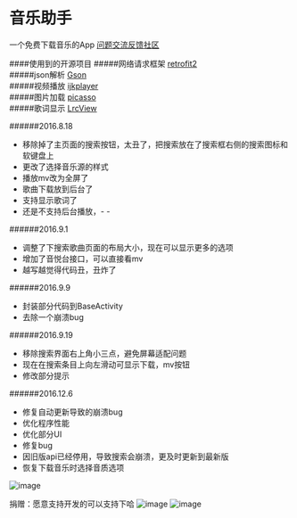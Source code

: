 # 音乐助手
一个免费下载音乐的App
[问题交流反馈社区](http://qtfreet.cn)  

####使用到的开源项目
#####网络请求框架
[retrofit2](https://github.com/square/retrofit)  
#####json解析
[Gson](https://github.com/google/gson)  
#####视频播放
[ijkplayer](https://github.com/Bilibili/ijkplayer)  
#####图片加载
[picasso](https://github.com/square/picasso)  
#####歌词显示
[LrcView](https://github.com/WuLiFei/LyricViewDemo)

######2016.8.18
* 移除掉了主页面的搜索按钮，太丑了，把搜索放在了搜索框右侧的搜索图标和软键盘上
* 更改了选择音乐源的样式
* 播放mv改为全屏了
* 歌曲下载放到后台了
* 支持显示歌词了
* 还是不支持后台播放，- -

######2016.9.1
* 调整了下搜索歌曲页面的布局大小，现在可以显示更多的选项
* 增加了音悦台接口，可以直接看mv
* 越写越觉得代码丑，丑炸了

######2016.9.9
* 封装部分代码到BaseActivity
* 去除一个崩溃bug

######2016.9.19
* 移除搜索界面右上角小三点，避免屏幕适配问题
* 现在在搜索条目上向左滑动可显示下载，mv按钮
* 修改部分提示

######2016.12.6
* 修复自动更新导致的崩溃bug
* 优化程序性能
* 优化部分UI
* 修复bug
* 因旧版api已经停用，导致搜索会崩溃，更及时更新到最新版
* 恢复下载音乐时选择音质选项

![image](https://raw.githubusercontent.com/Qrilee/MusicUU/master/screenshots/pic.png)

捐赠：愿意支持开发的可以支持下哈
![image](http://qtfreet.com/zfb.png) ![image](http://qtfreet.com/wx.png)

